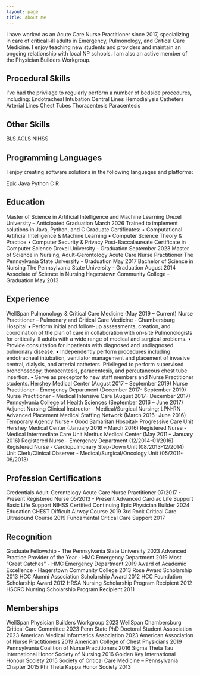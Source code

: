 ```yaml
---
layout: page
title: About Me
---
```


I have worked as an Acute Care Nurse Practitioner since 2017, specializing in care of criticall-ill adults in Emergency, Pulmonology, and Critical Care Medicine.  I enjoy teaching new students and providers and maintain an ongoing relationship with local NP schools.  I am also an active member of the Physician Builders Workgroup.

## Procedural Skills

I've had the privilage to regularly perform a number of bedside procedures, including:
Endotracheal Intubation
Central Lines
Hemodialysis Catheters
Arterial Lines
Chest Tubes
Thoracentesis
Paracentesis

## Other Skills

BLS
ACLS
NIHSS

## Programming Languages

I enjoy creating software solutions in the following languages and platforms:

Epic
Java
Python
C
R

## Education

Master of Science in Artificial Intelligence and Machine Learning
Drexel University – Anticipated Graduation March 2026
Trained to implement solutions in Java, Python, and C
Graduate Certificates:
• Computational Artificial Intelligence & Machine Learning
• Computer Science Theory & Practice
• Computer Security & Privacy
Post-Baccalaureate Certificate in Computer Science
Drexel University - Graduation September 2023
Master of Science in Nursing, Adult-Gerontology Acute Care Nurse Practitioner
The Pennsylvania State University - Graduation May 2017
Bachelor of Science in Nursing
The Pennsylvania State University - Graduation August 2014
Associate of Science in Nursing
Hagerstown Community College - Graduation May 2013

## Experience

WellSpan Pulmonology & Critical Care Medicine (May 2019 – Current)
Nurse Practitioner – Pulmonary and Critical Care Medicine - Chambersburg Hospital
• Perform initial and follow-up assessments, creation, and coordination of the plan of care in collaboration with on-site Pulmonologists for critically ill adults with a wide range of medical and surgical problems.
• Provide consultation for inpatients with diagnosed and undiagnosed pulmonary disease.
• Independently perform procedures including endotracheal intubation, ventilator management and placement of invasive central, dialysis, and arterial catheters. Privileged to perform supervised bronchoscopy, thoracentesis, paracentesis, and percutaneous chest tube insertion.
• Serve as preceptor to new staff members and Nurse Practitioner students.
Hershey Medical Center (August 2017 – September 2019)
Nurse Practitioner - Emergency Department (December 2017- September 2019)
Nurse Practitioner - Medical Intensive Care (August 2017- December 2017)
Pennsylvania College of Health Sciences (September 2016 – June 2017)
Adjunct Nursing Clinical Instructor - Medical/Surgical Nursing; LPN-RN Advanced Placement
Medical Staffing Network (March 2016- June 2016)
Temporary Agency Nurse - Good Samaritan Hospital- Progressive Care Unit
Hershey Medical Center (January 2016 – March 2016)
Registered Nurse - Medical Intermediate Care Unit
Meritus Medical Center (May 2011 – January 2016)
Registered Nurse - Emergency Department (12/2014-01/2016)
Registered Nurse - Cardiopulmonary Step-Down Unit (08/2013-12/2014)
Unit Clerk/Clinical Observer - Medical/Surgical/Oncology Unit (05/2011-08/2013)

## Profession Certifications
Credentials Adult-Gerontology Acute Care Nurse Practitioner 07/2017 - Present
Registered Nurse 05/2013 - Present Advanced Cardiac Life Support
Basic Life Support
NIHSS Certified
Continuing Epic Physician Builder 2024
Education CHEST Difficult Airway Course 2019 3rd Rock Critical Care Ultrasound Course 2019
Fundamental Critical Care Support 2017

## Recognition
Graduate Fellowship - The Pennsylvania State University 2023
Advanced Practice Provider of the Year - HMC Emergency Department 2019
Most “Great Catches” - HMC Emergency Department 2019
Award of Academic Excellence - Hagerstown Community College 2013
Rose Award Scholarship 2013
HCC Alumni Association Scholarship Award 2012
HCC Foundation Scholarship Award 2012
HRSA Nursing Scholarship Program Recipient 2012
HSCRC Nursing Scholarship Program Recipient 2011

## Memberships
WellSpan Physician Builders Workgroup 2023
WellSpan Chambersburg Critical Care Committee 2023
Penn State PhD Doctoral Student Association 2023
American Medical Informatics Association 2023
American Association of Nurse Practitioners 2019
American College of Chest Physicians 2019
Pennsylvania Coalition of Nurse Practitioners 2016
Sigma Theta Tau International Honor Society of Nursing 2016
Golden Key International Honour Society 2015
Society of Critical Care Medicine – Pennsylvania Chapter 2015
Phi Theta Kappa Honor Society 2013
